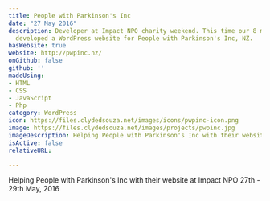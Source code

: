 ```yaml
---
title: People with Parkinson's Inc
date: "27 May 2016"
description: Developer at Impact NPO charity weekend. This time our 8 member team
  developed a WordPress website for People with Parkinson's Inc, NZ.
hasWebsite: true
website: http://pwpinc.nz/
onGithub: false
github: ''
madeUsing:
- HTML
- CSS
- JavaScript
- Php
category: WordPress
icon: https://files.clydedsouza.net/images/icons/pwpinc-icon.png
image: https://files.clydedsouza.net/images/projects/pwpinc.jpg
imageDescription: Helping People with Parkinson's Inc with their website at Impact NPO
isActive: false
relativeURL: 

---
```


Helping People with Parkinson's Inc with their website at Impact NPO 27th - 29th May, 2016

